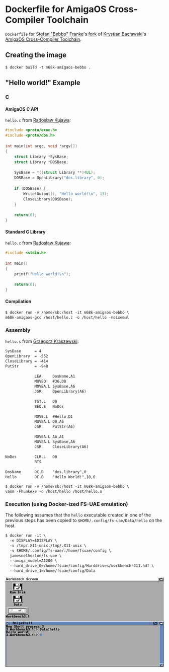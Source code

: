 # Dockerfile for AmigaOS Cross-Compiler Toolchain

`Dockerfile` for [Stefan "Bebbo" Franke](https://github.com/bebbo)'s [fork](https://github.com/bebbo/amigaos-cross-toolchain) of [Krystian Bacławski](https://github.com/cahirwpz)'s [AmigaOS Cross-Compiler Toolchain](https://github.com/cahirwpz/amigaos-cross-toolchain).


## Creating the image

```
$ docker build -t m68k-amigaos-bebbo .
```

## "Hello world!" Example

### C

#### AmigaOS C API

`hello.c` from [Radosław Kujawa](https://github.com/Sakura-IT/Amiga-programming-examples/tree/master/C/hello-world-amiga):

```c
#include <proto/exec.h>
#include <proto/dos.h>

int main(int argc, void *argv[])
{
    struct Library *SysBase;
    struct Library *DOSBase;

    SysBase = *((struct Library **)4UL);
    DOSBase = OpenLibrary("dos.library", 0);

    if (DOSBase) {
        Write(Output(), "Hello world!\n", 13);
        CloseLibrary(DOSBase);
    }

    return(0);
}
```


#### Standard C Library

`hello.c` from [Radosław Kujawa](https://github.com/Sakura-IT/Amiga-programming-examples/tree/master/C/hello-world):

```c
#include <stdio.h>

int main()
{
    printf("Hello world!\n");

    return(0);
}
```


#### Compilation

```
$ docker run -v /home/sb:/host -it m68k-amigaos-bebbo \
m68k-amigaos-gcc /host/hello.c -o /host/hello -noixemul
```


### Assembly

`hello.s` from [Grzegorz Kraszewski](https://github.com/Sakura-IT/Amiga-programming-examples/tree/master/ASM/HelloWorld):

```assembly
SysBase      = 4
OpenLibrary  = -552
CloseLibrary = -414
PutStr       = -948

             LEA     DosName,A1
             MOVEQ   #36,D0
             MOVEA.L SysBase,A6
             JSR     OpenLibrary(A6)

             TST.L   D0
             BEQ.S   NoDos

             MOVE.L  #Hello,D1
             MOVEA.L D0,A6
             JSR     PutStr(A6)

             MOVEA.L A6,A1
             MOVEA.L SysBase,A6
             JSR     CloseLibrary(A6)

NoDos        CLR.L   D0
             RTS

DosName      DC.B    "dos.library",0
Hello        DC.B    "Hello World!",10,0
```

```
$ docker run -v /home/sb:/host -it m68k-amigaos-bebbo \
vasm -Fhunkexe -o /host/hello /host/hello.s
```

### Execution (using Docker-ized FS-UAE emulation)

The following assumes that the `hello` executable created in one of the previous steps has been copied to `$HOME/.config/fs-uae/Data/hello` on the host.

```
$ docker run -it \
  -e DISPLAY=$DISPLAY \
  -v /tmp/.X11-unix:/tmp/.X11-unix \
  -v $HOME/.config/fs-uae/:/home/fsuae/config \
  jamesnetherton/fs-uae \
  --amiga_model=A1200 \
  --hard_drive_0=/home/fsuae/config/Harddrives/workbench-311.hdf \
  --hard_drive_1=/home/fsuae/config/Data
```

![Screenshot](screenshot.png)

